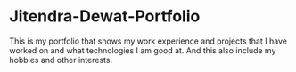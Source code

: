 # Jitendra-Dewat-Portfolio
 This is my portfolio that shows my work experience and projects that I have worked on and what technologies I am good at. And this also include my hobbies and other interests.  
